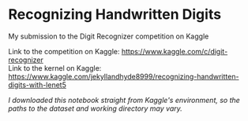 # Recognizing Handwritten Digits
My submission to the Digit Recognizer competition on Kaggle

Link to the competition on Kaggle: https://www.kaggle.com/c/digit-recognizer<br>
Link to the kernel on Kaggle: https://www.kaggle.com/jekyllandhyde8999/recognizing-handwritten-digits-with-lenet5

*I downloaded this notebook straight from Kaggle's environment, so the paths to the dataset and working directory may vary.*
